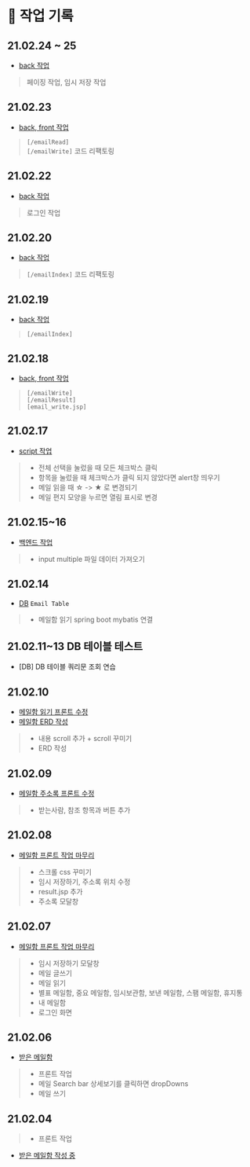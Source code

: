 # 🎉 작업 기록

## 21.02.24 ~ 25
- [back 작업](21.02.22.md)
> 페이징 작업, 임시 저장 작업

## 21.02.23
- [back, front 작업](21.02.23.md)

> `[/emailRead]` <br>
> `[/emailWrite]` 코드 리팩토링

## 21.02.22
- [back 작업](21.02.22.md)
> 로그인 작업 

## 21.02.20
- [back 작업](21.02.20.md)
> `[/emailIndex]` 코드 리팩토링

## 21.02.19
- [back 작업](21.02.19.md)
> `[/emailIndex]`

## 21.02.18
- [back, front 작업](21.02.18.md)
> `[/emailWrite]` <br>
> `[/emailResult]` <br>
> `[email_write.jsp]`


## 21.02.17
- [script 작업](21.02.17.md)
> - 전체 선택을 눌렀을 때 모든 체크박스 클릭 <br>
> - 항목을 눌렀을 때 체크박스가 클릭 되지 않았다면 alert창 띄우기  <br>
> - 메일 읽을 때 ☆ -> ★ 로 변경되기  <br>
> - 메일 편지 모양을 누르면 열림 표시로 변경  <br>


## 21.02.15~16
- [백엔드 작업](21.02.15.md)
> - input multiple 파일 데이터 가져오기

## 21.02.14
- [DB](DB/email.md) `Email Table`
> - 메일함 읽기 spring boot mybatis 연결

## 21.02.11~13 DB 테이블 테스트
- [DB] DB 테이블 쿼리문 조회 연습

## 21.02.10
- [메일함 읽기 프론트 수정](21.02.10.md)
- [메일함 ERD 작성](ERD.md)
> - 내용 scroll 추가 + scroll 꾸미기
> - ERD 작성

## 21.02.09
- [메일함 주소록 프론트 수정](21.02.09.md)
> - 받는사람, 참조 항목과 버튼 추가

## 21.02.08
- [메일함 프론트 작업 마무리](21.02.08.md)
> - 스크롤 css 꾸미기
> - 임시 저장하기, 주소록 위치 수정
> - result.jsp 추가
> - 주소록 모달창

## 21.02.07
- [메일함 프론트 작업 마무리](21.02.07.md)
> - 임시 저장하기 모달창
> - 메일 글쓰기  
> - 메일 읽기
> - 별표 메일함, 중요 메일함, 임시보관함, 보낸 메일함, 스팸 메일함, 휴지통 <br> 
> - 내 메일함
> - 로그인 화면

## 21.02.06
- [받은 메일함](21.02.06.md)
> - 프론트 작업 <br>
> - 메일 Search bar 상세보기를 클릭하면 dropDowns
> - 메일 쓰기

## 21.02.04
> - 프론트 작업
- [받은 메일함 작성 중](21.02.04.md)

